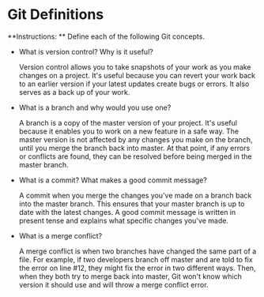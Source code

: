 # Git Definitions

**Instructions: ** Define each of the following Git concepts.

* What is version control?  Why is it useful?

  Version control allows you to take snapshots of your work as you make changes on a project. It's useful because you can revert your work back to an earlier version if your latest updates create bugs or errors. It also serves as a back up of your work.

* What is a branch and why would you use one?
  
  A branch is a copy of the master version of your project. It's useful because it enables you to work on a new feature in a safe way. The master version is not affected by any changes you make on the branch, until you merge the branch back into master. At that point, if any errors or conflicts are found, they can be resolved before being merged in the master branch.

* What is a commit? What makes a good commit message?
  
  A commit when you merge the changes you've made on a branch back into the master branch. This ensures that your master branch is up to date with the latest changes. A good commit message is written in present tense and explains what specific changes you've made. 

* What is a merge conflict?
  
  A merge conflict is when two branches have changed the same part of a file. For example, if two developers branch off master and are told to fix the error on line #12, they might fix the error in two different ways. Then, when they both try to merge back into master, Git won't know which version it should use and will throw a merge conflict error.